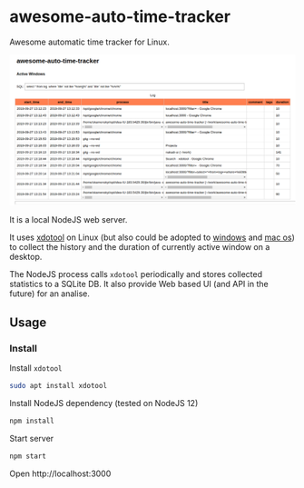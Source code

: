 # awesome-auto-time-tracker

Awesome automatic time tracker for Linux. 

![screenshot.png](screenshot.png)

It is a local NodeJS web server.

It uses  [xdotool](https://github.com/jordansissel/xdotool) on Linux 
(but also could be adopted to [windows](https://github.com/ebranlard/xdotool-for-windows) 
and [mac os](https://github.com/twof/osxdotool))
to collect  the history and the duration of currently active window on a desktop.

The NodeJS process calls `xdotool` periodically and  stores collected statistics to a SQLite DB.
It also provide Web based UI (and API in the future) for an analise. 


## Usage

### Install

Install `xdotool`

```sh
sudo apt install xdotool
```

Install NodeJS dependency (tested on NodeJS 12)

```sh
npm install
```

Start server

```sh
npm start
```

Open http://localhost:3000
